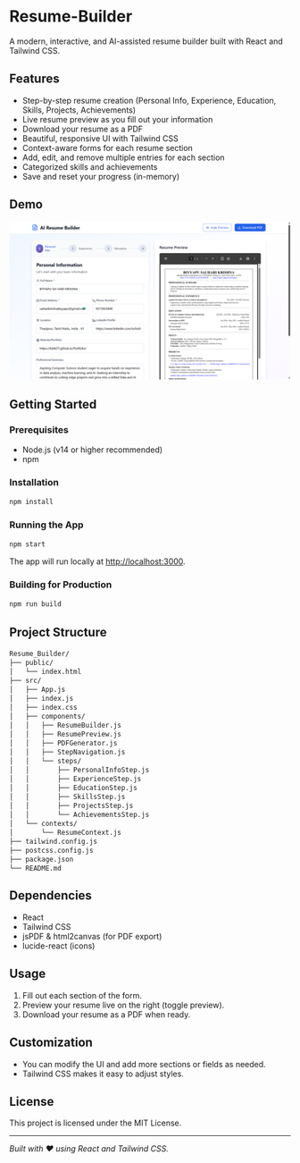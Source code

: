 # Resume-Builder

A modern, interactive, and AI-assisted resume builder built with React and Tailwind CSS.

## Features
- Step-by-step resume creation (Personal Info, Experience, Education, Skills, Projects, Achievements)
- Live resume preview as you fill out your information
- Download your resume as a PDF
- Beautiful, responsive UI with Tailwind CSS
- Context-aware forms for each resume section
- Add, edit, and remove multiple entries for each section
- Categorized skills and achievements
- Save and reset your progress (in-memory)

## Demo
![Resume Builder Screenshot](public/screenshot.png)

## Getting Started

### Prerequisites
- Node.js (v14 or higher recommended)
- npm

### Installation
```bash
npm install
```

### Running the App
```bash
npm start
```
The app will run locally at [http://localhost:3000](http://localhost:3000).

### Building for Production
```bash
npm run build
```

## Project Structure
```
Resume_Builder/
├── public/
│   └── index.html
├── src/
│   ├── App.js
│   ├── index.js
│   ├── index.css
│   ├── components/
│   │   ├── ResumeBuilder.js
│   │   ├── ResumePreview.js
│   │   ├── PDFGenerator.js
│   │   ├── StepNavigation.js
│   │   └── steps/
│   │       ├── PersonalInfoStep.js
│   │       ├── ExperienceStep.js
│   │       ├── EducationStep.js
│   │       ├── SkillsStep.js
│   │       ├── ProjectsStep.js
│   │       └── AchievementsStep.js
│   └── contexts/
│       └── ResumeContext.js
├── tailwind.config.js
├── postcss.config.js
├── package.json
└── README.md
```

## Dependencies
- React
- Tailwind CSS
- jsPDF & html2canvas (for PDF export)
- lucide-react (icons)

## Usage
1. Fill out each section of the form.
2. Preview your resume live on the right (toggle preview).
3. Download your resume as a PDF when ready.

## Customization
- You can modify the UI and add more sections or fields as needed.
- Tailwind CSS makes it easy to adjust styles.

## License
This project is licensed under the MIT License.

---

*Built with ❤️ using React and Tailwind CSS.*
